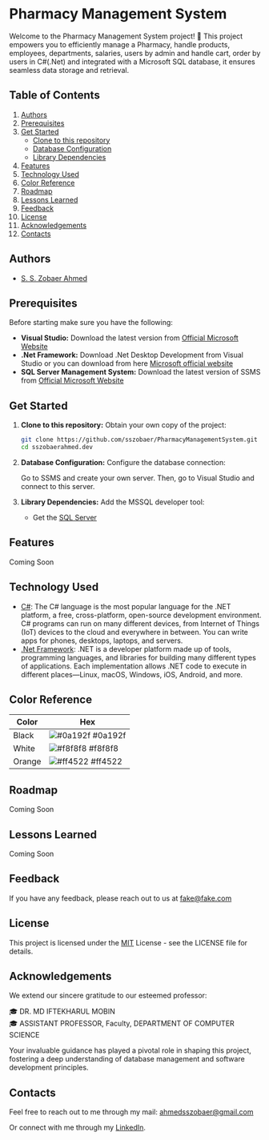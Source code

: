# Pharmacy Management System

Welcome to the Pharmacy Management System project! 🚀 This project empowers you to efficiently manage a Pharmacy, handle products, employees, departments, salaries, users by admin and handle cart, order by users in C#(.Net) and integrated with a Microsoft SQL database, it ensures seamless data storage and retrieval.

## Table of Contents

1. [Authors](#authors)
2. [Prerequisites](#prerequisites)
3. [Get Started](#get-started)
   - [Clone to this repository](#clone-to-this-repository)
   - [Database Configuration](#database-configuration)
   - [Library Dependencies](#library-dependencies)
4. [Features](#features)
5. [Technology Used](#technology-used)
6. [Color Reference](#color-reference)
7. [Roadmap](#roadmap)
8. [Lessons Learned](#lessons-learned)
9. [Feedback](#feedback)
10. [License](#license)
11. [Acknowledgements](#acknowledgements)
12. [Contacts](#contacts)

## Authors

- [S. S. Zobaer Ahmed](https://www.github.com/sszobaer)

## Prerequisites
Before starting make sure you have the following:
- **Visual Studio:** Download the latest version from [Official Microsoft Website](https://visualstudio.microsoft.com/)
- **.Net Framework:** Download .Net Desktop Development from Visual Studio or you can download from here [Microsoft official website](https://dotnet.microsoft.com/en-us/download/visual-studio-sdks)
- **SQL Server Management System:** Download the latest version of SSMS from [Official Microsoft Website](https://learn.microsoft.com/en-us/sql/ssms/download-sql-server-management-studio-ssms?view=sql-server-ver16)

## Get Started

1. **Clone to this repository:** Obtain your own copy of the project:

    ```bash
    git clone https://github.com/sszobaer/PharmacyManagementSystem.git
    cd sszobaerahmed.dev
    ```
2. **Database Configuration:** Configure the database connection:

    Go to SSMS and create your own server. Then, go to Visual Studio and connect to this server.

3. **Library Dependencies:** Add the MSSQL developer tool:
   - Get the [SQL Server](https://www.microsoft.com/en-us/sql-server/sql-server-downloads)

## Features
Coming Soon

## Technology Used

- [C#](https://learn.microsoft.com/en-us/dotnet/csharp/): The C# language is the most popular language for the .NET platform, a free, cross-platform, open-source development environment. C# programs can run on many different devices, from Internet of Things (IoT) devices to the cloud and everywhere in between. You can write apps for phones, desktops, laptops, and servers.
- [.Net Framework](https://dotnet.microsoft.com/en-us/learn/dotnet/what-is-dotnet-framework): .NET is a developer platform made up of tools, programming languages, and libraries for building many different types of applications. Each implementation allows .NET code to execute in different places—Linux, macOS, Windows, iOS, Android, and more.

## Color Reference

| Color   | Hex                                                                |
|---------|--------------------------------------------------------------------|
| Black   | ![#0a192f](https://via.placeholder.com/10/0a192f?text=+) #0a192f   |
| White   | ![#f8f8f8](https://via.placeholder.com/10/f8f8f8?text=+) #f8f8f8   |
| Orange  | ![#ff4522](https://via.placeholder.com/10/ff4522?text=+) #ff4522   |

## Roadmap
Coming Soon

## Lessons Learned
Coming Soon

## Feedback

If you have any feedback, please reach out to us at fake@fake.com

## License

This project is licensed under the [MIT](https://github.com/sszobaer/Pharmacy-Manamgement-System?tab=MIT-1-ov-file) License - see the LICENSE file for details.

## Acknowledgements

We extend our sincere gratitude to our esteemed professor:

🎓 DR. MD IFTEKHARUL MOBIN  
🎓 ASSISTANT PROFESSOR, Faculty, DEPARTMENT OF COMPUTER SCIENCE

Your invaluable guidance has played a pivotal role in shaping this project, fostering a deep understanding of database management and software development principles.

## Contacts
Feel free to reach out to me through my mail: ahmedsszobaer@gmail.com

Or connect with me through my [LinkedIn](https://www.linkedin.com/in/s-s-zobaer-ahmed-209bab296/).
